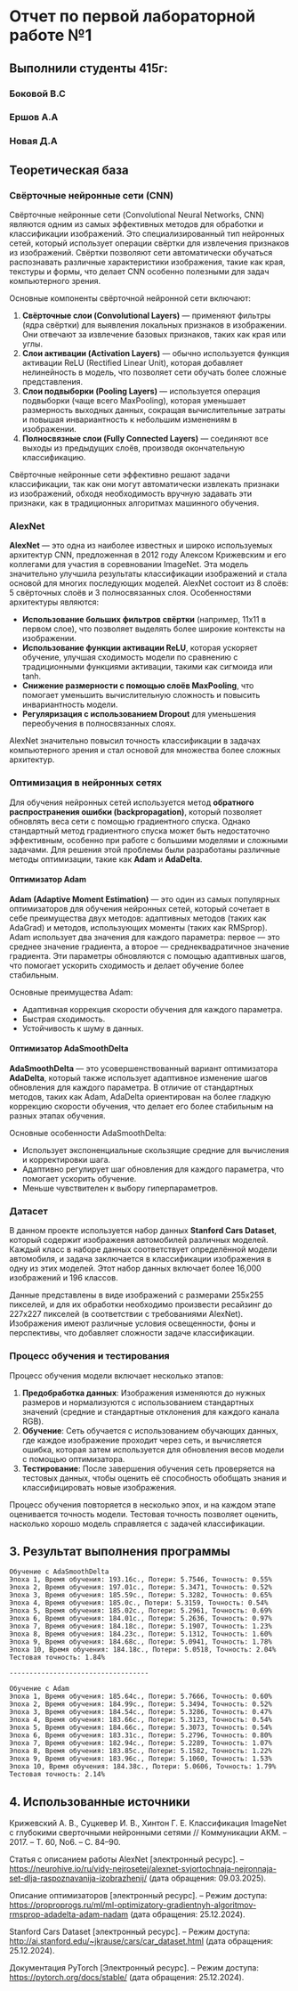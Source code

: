 # Отчет по первой лабораторной работе №1
## Выполнили  студенты 415г:
### Боковой В.С
### Ершов А.А
### Новая Д.А

## Теоретическая база

### Свёрточные нейронные сети (CNN)

Свёрточные нейронные сети (Convolutional Neural Networks, CNN) являются одним из самых эффективных методов для обработки и классификации изображений. Это специализированный тип нейронных сетей, который использует операции свёртки для извлечения признаков из изображений. Свёртки позволяют сети автоматически обучаться распознавать различные характеристики изображения, такие как края, текстуры и формы, что делает CNN особенно полезными для задач компьютерного зрения.

Основные компоненты свёрточной нейронной сети включают:
1. **Свёрточные слои (Convolutional Layers)** — применяют фильтры (ядра свёртки) для выявления локальных признаков в изображении. Они отвечают за извлечение базовых признаков, таких как края или углы.
2. **Слои активации (Activation Layers)** — обычно используется функция активации ReLU (Rectified Linear Unit), которая добавляет нелинейность в модель, что позволяет сети обучать более сложные представления.
3. **Слои подвыборки (Pooling Layers)** — используется операция подвыборки (чаще всего MaxPooling), которая уменьшает размерность выходных данных, сокращая вычислительные затраты и повышая инвариантность к небольшим изменениям в изображении.
4. **Полносвязные слои (Fully Connected Layers)** — соединяют все выходы из предыдущих слоёв, производя окончательную классификацию.

Свёрточные нейронные сети эффективно решают задачи классификации, так как они могут автоматически извлекать признаки из изображений, обходя необходимость вручную задавать эти признаки, как в традиционных алгоритмах машинного обучения.

### AlexNet

**AlexNet** — это одна из наиболее известных и широко используемых архитектур CNN, предложенная в 2012 году Алексом Крижевским и его коллегами для участия в соревновании ImageNet. Эта модель значительно улучшила результаты классификации изображений и стала основой для многих последующих моделей. AlexNet состоит из 8 слоёв: 5 свёрточных слоёв и 3 полносвязанных слоя. Особенностями архитектуры являются:

- **Использование больших фильтров свёртки** (например, 11x11 в первом слое), что позволяет выделять более широкие контексты на изображении.
- **Использование функции активации ReLU**, которая ускоряет обучение, улучшая сходимость модели по сравнению с традиционными функциями активации, такими как сигмоида или tanh.
- **Снижение размерности с помощью слоёв MaxPooling**, что помогает уменьшить вычислительную сложность и повысить инвариантность модели.
- **Регуляризация с использованием Dropout** для уменьшения переобучения в полносвязанных слоях.

AlexNet значительно повысил точность классификации в задачах компьютерного зрения и стал основой для множества более сложных архитектур.

### Оптимизация в нейронных сетях

Для обучения нейронных сетей используется метод **обратного распространения ошибки (backpropagation)**, который позволяет обновлять веса сети с помощью градиентного спуска. Однако стандартный метод градиентного спуска может быть недостаточно эффективным, особенно при работе с большими моделями и сложными задачами. Для решения этой проблемы были разработаны различные методы оптимизации, такие как **Adam** и **AdaDelta**.

#### Оптимизатор Adam

**Adam (Adaptive Moment Estimation)** — это один из самых популярных оптимизаторов для обучения нейронных сетей, который сочетает в себе преимущества двух методов: адаптивных методов (таких как AdaGrad) и методов, использующих моменты (таких как RMSprop). Adam использует два значения для каждого параметра: первое — это среднее значение градиента, а второе — среднеквадратичное значение градиента. Эти параметры обновляются с помощью адаптивных шагов, что помогает ускорить сходимость и делает обучение более стабильным.

Основные преимущества Adam:
- Адаптивная коррекция скорости обучения для каждого параметра.
- Быстрая сходимость.
- Устойчивость к шуму в данных.

#### Оптимизатор AdaSmoothDelta

**AdaSmoothDelta** — это усовершенствованный вариант оптимизатора **AdaDelta**, который также использует адаптивное изменение шагов обновления для каждого параметра. В отличие от стандартных методов, таких как Adam, AdaDelta ориентирован на более гладкую коррекцию скорости обучения, что делает его более стабильным на разных этапах обучения.

Основные особенности AdaSmoothDelta:
- Использует экспоненциальные скользящие средние для вычисления и корректировки шага.
- Адаптивно регулирует шаг обновления для каждого параметра, что помогает ускорить обучение.
- Меньше чувствителен к выбору гиперпараметров.

### Датасет

В данном проекте используется набор данных **Stanford Cars Dataset**, который содержит изображения автомобилей различных моделей. Каждый класс в наборе данных соответствует определённой модели автомобиля, и задача заключается в классификации изображения в одну из этих моделей. Этот набор данных включает более 16,000 изображений и 196 классов.

Данные представлены в виде изображений с размерами 255x255 пикселей, и для их обработки необходимо произвести ресайзинг до 227x227 пикселей (в соответствии с требованиями AlexNet). Изображения имеют различные условия освещенности, фоны и перспективы, что добавляет сложности задаче классификации.

### Процесс обучения и тестирования

Процесс обучения модели включает несколько этапов:
1. **Предобработка данных**: Изображения изменяются до нужных размеров и нормализуются с использованием стандартных значений (средние и стандартные отклонения для каждого канала RGB).
2. **Обучение**: Сеть обучается с использованием обучающих данных, где каждое изображение проходит через сеть, и вычисляется ошибка, которая затем используется для обновления весов модели с помощью оптимизатора.
3. **Тестирование**: После завершения обучения сеть проверяется на тестовых данных, чтобы оценить её способность обобщать знания и классифицировать новые изображения.

Процесс обучения повторяется в несколько эпох, и на каждом этапе оценивается точность модели. Тестовая точность позволяет оценить, насколько хорошо модель справляется с задачей классификации.


## 3. Результат выполнения программы
```
Обучение с AdaSmoothDelta
Эпоха 1, Время обучения: 193.16c., Потери: 5.7546, Точность: 0.55%
Эпоха 2, Время обучения: 197.01c., Потери: 5.3471, Точность: 0.52%
Эпоха 3, Время обучения: 185.59c., Потери: 5.3282, Точность: 0.65%
Эпоха 4, Время обучения: 185.0c., Потери: 5.3159, Точность: 0.54%
Эпоха 5, Время обучения: 185.02c., Потери: 5.2961, Точность: 0.69%
Эпоха 6, Время обучения: 184.01c., Потери: 5.2636, Точность: 0.97%
Эпоха 7, Время обучения: 184.18c., Потери: 5.1907, Точность: 1.23%
Эпоха 8, Время обучения: 184.23c., Потери: 5.1312, Точность: 1.60%
Эпоха 9, Время обучения: 184.68c., Потери: 5.0941, Точность: 1.78%
Эпоха 10, Время обучения: 184.18c., Потери: 5.0518, Точность: 2.04%
Тестовая точность: 1.84%

-----------------------------------

Обучение с Adam
Эпоха 1, Время обучения: 185.64c., Потери: 5.7666, Точность: 0.60%
Эпоха 2, Время обучения: 184.99c., Потери: 5.3494, Точность: 0.52%
Эпоха 3, Время обучения: 184.54c., Потери: 5.3286, Точность: 0.47%
Эпоха 4, Время обучения: 183.66c., Потери: 5.3123, Точность: 0.54%
Эпоха 5, Время обучения: 184.66c., Потери: 5.3073, Точность: 0.54%
Эпоха 6, Время обучения: 183.31c., Потери: 5.2796, Точность: 0.80%
Эпоха 7, Время обучения: 182.94c., Потери: 5.2289, Точность: 1.07%
Эпоха 8, Время обучения: 183.85c., Потери: 5.1582, Точность: 1.22%
Эпоха 9, Время обучения: 183.96c., Потери: 5.1060, Точность: 1.53%
Эпоха 10, Время обучения: 184.38c., Потери: 5.0606, Точность: 1.79%
Тестовая точность: 2.14%
```

## 4. Использованные источники

Крижевский А. В., Суцкевер И. В., Хинтон Г. Е. Классификация ImageNet с глубокими сверточными нейронными сетями // Коммуникации АКМ. – 2017. – Т. 60, No6. – С. 84–90.

Статья с описанием работы AlexNet [электронный ресурс]. – https://neurohive.io/ru/vidy-nejrosetej/alexnet-svjortochnaja-nejronnaja-set-dlja-raspoznavanija-izobrazhenij/ (дата обращения: 09.03.2025).

Описание оптимизаторов [электронный ресурс]. – Режим доступа: https://proproprogs.ru/ml/ml-optimizatory-gradientnyh-algoritmov-rmsprop-adadelta-adam-nadam (дата обращения: 25.12.2024).

Stanford Cars Dataset [электронный ресурс]. – Режим доступа: http://ai.stanford.edu/~jkrause/cars/car_dataset.html (дата обращения: 25.12.2024).

Документация PyTorch [Электронный ресурс]. – Режим доступа: https://pytorch.org/docs/stable/ (дата обращения: 25.12.2024).